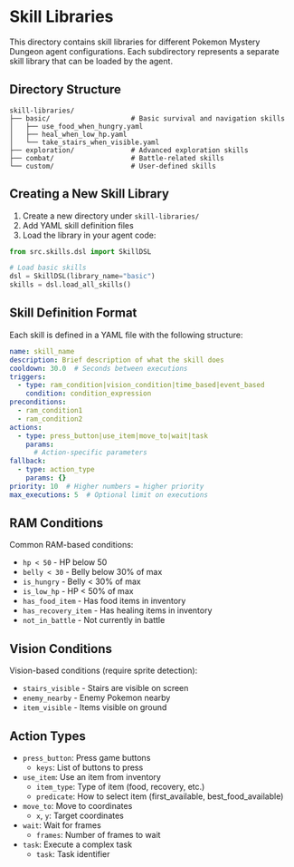 # Skill Libraries

This directory contains skill libraries for different Pokemon Mystery Dungeon agent configurations. Each subdirectory represents a separate skill library that can be loaded by the agent.

## Directory Structure

```
skill-libraries/
├── basic/                    # Basic survival and navigation skills
│   ├── use_food_when_hungry.yaml
│   ├── heal_when_low_hp.yaml
│   └── take_stairs_when_visible.yaml
├── exploration/              # Advanced exploration skills
├── combat/                   # Battle-related skills
└── custom/                   # User-defined skills
```

## Creating a New Skill Library

1. Create a new directory under `skill-libraries/`
2. Add YAML skill definition files
3. Load the library in your agent code:

```python
from src.skills.dsl import SkillDSL

# Load basic skills
dsl = SkillDSL(library_name="basic")
skills = dsl.load_all_skills()
```

## Skill Definition Format

Each skill is defined in a YAML file with the following structure:

```yaml
name: skill_name
description: Brief description of what the skill does
cooldown: 30.0  # Seconds between executions
triggers:
  - type: ram_condition|vision_condition|time_based|event_based
    condition: condition_expression
preconditions:
  - ram_condition1
  - ram_condition2
actions:
  - type: press_button|use_item|move_to|wait|task
    params:
      # Action-specific parameters
fallback:
  - type: action_type
    params: {}
priority: 10  # Higher numbers = higher priority
max_executions: 5  # Optional limit on executions
```

## RAM Conditions

Common RAM-based conditions:
- `hp < 50` - HP below 50
- `belly < 30` - Belly below 30% of max
- `is_hungry` - Belly < 30% of max
- `is_low_hp` - HP < 50% of max
- `has_food_item` - Has food items in inventory
- `has_recovery_item` - Has healing items in inventory
- `not_in_battle` - Not currently in battle

## Vision Conditions

Vision-based conditions (require sprite detection):
- `stairs_visible` - Stairs are visible on screen
- `enemy_nearby` - Enemy Pokemon nearby
- `item_visible` - Items visible on ground

## Action Types

- `press_button`: Press game buttons
  - `keys`: List of buttons to press
- `use_item`: Use an item from inventory
  - `item_type`: Type of item (food, recovery, etc.)
  - `predicate`: How to select item (first_available, best_food_available)
- `move_to`: Move to coordinates
  - `x`, `y`: Target coordinates
- `wait`: Wait for frames
  - `frames`: Number of frames to wait
- `task`: Execute a complex task
  - `task`: Task identifier